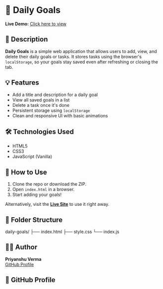 # 📝 Daily Goals

**Live Demo:** [Click here to view](https://priyanshuve.github.io/Daily-Goals/)

## 📌 Description

**Daily Goals** is a simple web application that allows users to add, view, and delete their daily goals or tasks. It stores tasks using the browser's `localStorage`, so your goals stay saved even after refreshing or closing the tab.

## 💡 Features

- Add a title and description for a daily goal
- View all saved goals in a list
- Delete a task once it's done
- Persistent storage using `localStorage`
- Clean and responsive UI with basic animations

## 🛠️ Technologies Used

- HTML5
- CSS3
- JavaScript (Vanilla)

## 🔧 How to Use

1. Clone the repo or download the ZIP.
2. Open `index.html` in a browser.
3. Start adding your goals!

Alternatively, visit the **[Live Site](https://priyanshuve.github.io/daily-goals/)** to use it right away.

## 📂 Folder Structure

daily-goals/
├── index.html
├── style.css
└── index.js

## 🧑‍💻 Author

**Priyanshu Verma**  
[GitHub Profile](https://github.com/PriyanshuVe)

🔗 GitHub Profile
---

